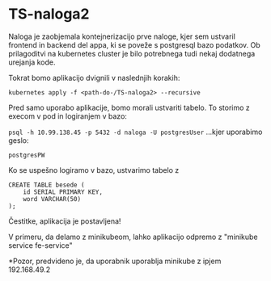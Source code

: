 # TS-naloga2

Naloga je zaobjemala kontejnerizacijo prve naloge, kjer sem ustvaril frontend in backend del appa, ki se poveže s postgresql bazo podatkov. Ob prilagoditvi na kubernetes cluster je bilo potrebnega tudi nekaj dodatnega urejanja kode. 

Tokrat bomo aplikacijo dvignili v naslednjih korakih: 

```kubernetes apply -f <path-do-/TS-naloga2> --recursive ```

Pred samo uporabo aplikacije, bomo morali ustvariti tabelo. To storimo z execom v pod in logiranjem v bazo:

```psql -h 10.99.138.45 -p 5432 -d naloga -U postgresUser```
...kjer uporabimo geslo: 
```
postgresPW
```

Ko se uspešno logiramo v bazo, ustvarimo tabelo z 
```
CREATE TABLE besede (
    id SERIAL PRIMARY KEY,
    word VARCHAR(50)
);
```
Čestitke, aplikacija je postavljena!

V primeru, da delamo z minikubeom, lahko aplikacijo odpremo z
"minikube service fe-service"


*Pozor, predvideno je, da uporabnik uporablja minikube z ipjem 192.168.49.2

